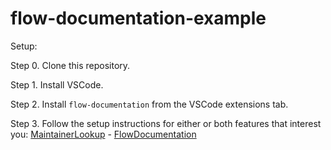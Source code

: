 # flow-documentation-example

Setup:

Step 0. Clone this repository.

Step 1. Install VSCode.

Step 2. Install `flow-documentation` from the VSCode extensions tab.

Step 3. Follow the setup instructions for either or both features that interest you: [MaintainerLookup](1.MaintainerLookup/README.md) - [FlowDocumentation](2.FlowDocumentation/README.md)
